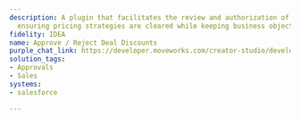 ```yaml
---
description: A plugin that facilitates the review and authorization of deal discounts,
  ensuring pricing strategies are cleared while keeping business objectives in mind.
fidelity: IDEA
name: Approve / Reject Deal Discounts
purple_chat_link: https://developer.moveworks.com/creator-studio/developer-tools/purple-chat?purple_chat_v1=%7B%22settings%22%3A%7B%22colorStyle%22%3A%22LIGHT%22%2C%22startTime%22%3A%2211%3A43+AM%22%2C%22defaultPerson%22%3A%22GWEN%22%2C%22editable%22%3Atrue%2C%22botName%22%3A%22%22%2C%22botImageUrl%22%3A%22%22%7D%2C%22messages%22%3A%5B%7B%22from%22%3A%22BOT%22%2C%22text%22%3A%22%3Cp%3EThere+is+a+requested+discount+for+the+Orion+project.+Do+you+wish+to+approve+it%3F+%3C%2Fp%3E%22%2C%22cards%22%3A%5B%7B%22title%22%3A%22Deal%3A+Orion+Project%22%2C%22text%22%3A%22%3Cb%3ECustomer%3A%3C%2Fb%3E+Global+Tech+Solutions%3Cbr%3E%3Cb%3EOriginal+Price%3A%3C%2Fb%3E+%24100%2C000%3Cbr%3E%3Cb%3EProposed+Discount%3A%3C%2Fb%3E+15%25%22%7D%2C%7B%22buttons%22%3A%5B%7B%22style%22%3A%22PRIMARY%22%2C%22text%22%3A%22Authorize+Discount%22%7D%2C%7B%22text%22%3A%22Request+Revision%22%7D%2C%7B%22text%22%3A%22Decline%22%7D%5D%7D%5D%7D%2C%7B%22from%22%3A%22USER%22%2C%22text%22%3A%22Authorize+Discount%22%7D%2C%7B%22from%22%3A%22BOT%22%2C%22text%22%3A%22The+discount+for+the+Orion+project+has+been+successfully+authorized.%22%7D%5D%7D
solution_tags:
- Approvals
- Sales
systems:
- salesforce

---
```

